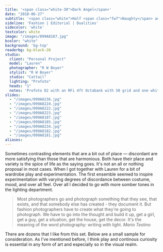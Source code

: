 ```yaml
---
title: '<span class="white-30">Dark Angel</span>'
date: "2018-06-27"
subtitle: '<span class="white">Half <span class="fw7">Naughty</span> and half nice.</span>'
sideline: 'Fashion | Editorial | Dualities'
sidecolor: 'white'
textcolor: white
image: "/images/099A8187.jpg"
bcolor: "white"
background: 'bg-top'
readerbg: bg-black-20
studio:
  client: "Personal Project"
  model: "Lauren"
  photographer: "R W Boyer"
  stylist: "R W Boyer"
  studio: "Cattail"
  lighting: "Profoto"
  heads: "1"
  notes: 'Profoto D2 with an RFi 4ft Octabank with 50 grid and one white reflector on white seamless.'
slides:
  - "/images/099A8236.jpg"
  - "/images/099A8224.jpg"
  - "/images/099A8222.jpg"
  - "/images/099A8223.jpg"
  - "/images/099A8187.jpg"
  - "/images/099A8185.jpg"
  - "/images/099A8234.jpg"
  - "/images/099A8182.jpg"
  - "/images/099A8181.jpg"
aliases:
---
```

Sometimes contrasting elements that are a bit out of place &mdash; discordant are more satisfying than those that are harmonious. Both have their place and variety is the spice of life as the saying goes. It's not an all or nothing proposal in most cases. When I got together with Lauren for a bit of wardrobe play and experimentation. The first ensemble seemed to inspire experimentation with varying degrees of discordance between costume, mood, and over all feel. Over all I decided to go with more somber tones in the lighting department.

> Most photographers go and photograph something that they see, that exists, and that somebody else has created - they document it. But fashion photographers have to create what they're going to photograph. We have to go into the thought and build it up, get a girl, get a guy, get a situation, get the house, get the decor. It's the meaning of the word photography: writing with light. <cite>Mario Testino</cite>

There are dozens that I like from this set. Below are a small sample for consideration. As I've mentioned before, I think play and continous curiosity is essential in any form of art and especially so in the visual realm.